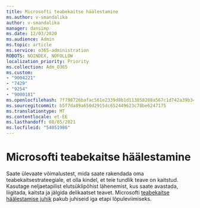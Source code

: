 ```yaml
---
title: Microsofti teabekaitse häälestamine
ms.author: v-smandalika
author: v-smandalika
manager: dansimp
ms.date: 12/03/2020
ms.audience: Admin
ms.topic: article
ms.service: o365-administration
ROBOTS: NOINDEX, NOFOLLOW
localization_priority: Priority
ms.collection: Adm_O365
ms.custom:
- "9004221"
- "7429"
- "9254"
- "9000181"
ms.openlocfilehash: 7f798726bafac561e2339d8b1d113858288a567c1d742a39b34cb86731a68b68
ms.sourcegitcommit: b5f7da89a650d2915dc652449623c78be6247175
ms.translationtype: MT
ms.contentlocale: et-EE
ms.lasthandoff: 08/05/2021
ms.locfileid: "54051986"
---
```

# <a name="set-up-microsoft-information-protection"></a>Microsofti teabekaitse häälestamine

Saate ülevaate võimalustest, mida saate rakendada oma teabekaitsestrateegiale, et olla kindel, et teie tundlik teave on kaitstud. Kasutage neljaetapilist elutsüklipõhist lähenemist, kus saate avastada, liigitada, kaitsta ja jälgida delikaatset teavet. Microsofti [teabekaitse häälestamise juhik](https://go.microsoft.com/fwlink/?linkid=2146619) pakub juhiseid iga etapi lõpuleviimiseks.

